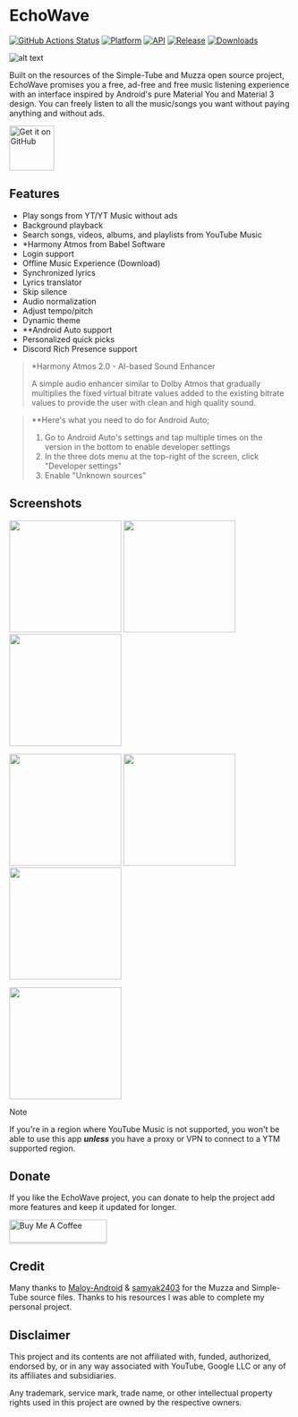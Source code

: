 # EchoWave
[![GitHub Actions Status](https://img.shields.io/github/actions/workflow/status/WSTxda/Google-Shortcuts-Launcher/.github%2Fworkflows%2Fandroid.yml?style=for-the-badge&logo=github-actions&labelColor=21262D&color=3FB950)](https://github.com/WSTxda/Google-Shortcuts-Launcher/actions) [![Platform](https://img.shields.io/badge/android-platform?style=for-the-badge&label=platform&labelColor=21262d&color=6e7681)](https://www.android.com) [![API](https://img.shields.io/badge/24%2B-level?style=for-the-badge&logo=android&logoColor=3cd382&label=API&labelColor=21262d&color=ff663b)](https://developer.android.com/studio/releases/platforms) [![Release](https://img.shields.io/github/v/release/RRechz/EchoWave?display_name=tag&style=for-the-badge&logo=github&labelColor=21262d&color=1f6feb)](https://github.com/RRechz/EchoWave/releases) [![Downloads](https://img.shields.io/github/downloads/RRechz/EchoWave/total)](https://github.com/RRechz/EchoWave/releases)

![alt text](https://github.com/RRechz/EchoWave/blob/master/images/banner.png)

Built on the resources of the Simple-Tube and Muzza open source project, EchoWave promises you a free, ad-free and free music listening experience with an interface inspired by Android's pure Material You and Material 3 design. You can freely listen to all the music/songs you want without paying anything and without ads.

[<img src="https://github.com/machiav3lli/oandbackupx/blob/034b226cea5c1b30eb4f6a6f313e4dadcbb0ece4/badge_github.png" alt="Get it on GitHub" height="80">](https://github.com/RRechz/EchoWave/releases/latest)

## Features

- Play songs from YT/YT Music without ads
- Background playback
- Search songs, videos, albums, and playlists from YouTube Music
- *Harmony Atmos from Babel Software
- Login support
- Offline Music Experience (Download)
- Synchronized lyrics
- Lyrics translator
- Skip silence
- Audio normalization
- Adjust tempo/pitch
- Dynamic theme
- **Android Auto support
- Personalized quick picks
- Discord Rich Presence support

> *Harmony Atmos 2.0 - AI-based Sound Enhancer
>
> A simple audio enhancer similar to Dolby Atmos that gradually multiplies the fixed virtual bitrate values added to the existing bitrate values to provide the user with clean and high quality sound.

> **Here's what you need to do for Android Auto;
> 1. Go to Android Auto's settings and tap multiple times on the version in the bottom to enable developer settings
> 2. In the three dots menu at the top-right of the screen, click "Developer settings"
> 3. Enable "Unknown sources"

## Screenshots

<p float="left">
  <img src="https://github.com/RRechz/EchoWave/blob/master/images/1738498900946.jpg" width="200" />
  <img src="https://github.com/RRechz/EchoWave/blob/master/images/1738498900940.jpg" width="200" />
  <img src="https://github.com/RRechz/EchoWave/blob/master/images/1738498900933.jpg" width="200" />
</p>
<p float="left">
  <img src="https://github.com/RRechz/EchoWave/blob/master/images/1738498900929.jpg" width="200" />
  <img src="https://github.com/RRechz/EchoWave/blob/master/images/1738498900923.jpg" width="200" />
  <img src="https://github.com/RRechz/EchoWave/blob/master/images/1738498900918.jpg" width="200" />
</p>
<p float="left">
  <img src="https://github.com/RRechz/EchoWave/blob/master/images/1738498900913.jpg" width="200" />
</p>

> [!NOTE]
>
>If you're in a region where YouTube Music is not supported, you won't be able to use this app
***unless*** you have a proxy or VPN to connect to a YTM supported region.

## Donate

If you like the EchoWave project, you can donate to help the project add more features and keep it updated for longer.

<a href="https://www.buymeacoffee.com/section" target="_blank"><img src="https://www.buymeacoffee.com/assets/img/custom_images/orange_img.png" alt="Buy Me A Coffee" style="height: 41px !important;width: 174px !important;box-shadow: 0px 3px 2px 0px rgba(190, 190, 190, 0.5) !important;-webkit-box-shadow: 0px 3px 2px 0px rgba(190, 190, 190, 0.5) !important;" ></a>

## Credit

Many thanks to [Maloy-Android](https://github.com/Maloy-Android/) & [samyak2403](https://github.com/samyak2403) for the Muzza and Simple-Tube source files. Thanks to his resources I was able to complete my personal project.

## Disclaimer

This project and its contents are not affiliated with, funded, authorized, endorsed by, or in any
way associated with YouTube, Google LLC or any of its affiliates and subsidiaries.

Any trademark, service mark, trade name, or other intellectual property rights used in this project
are owned by the respective owners.
